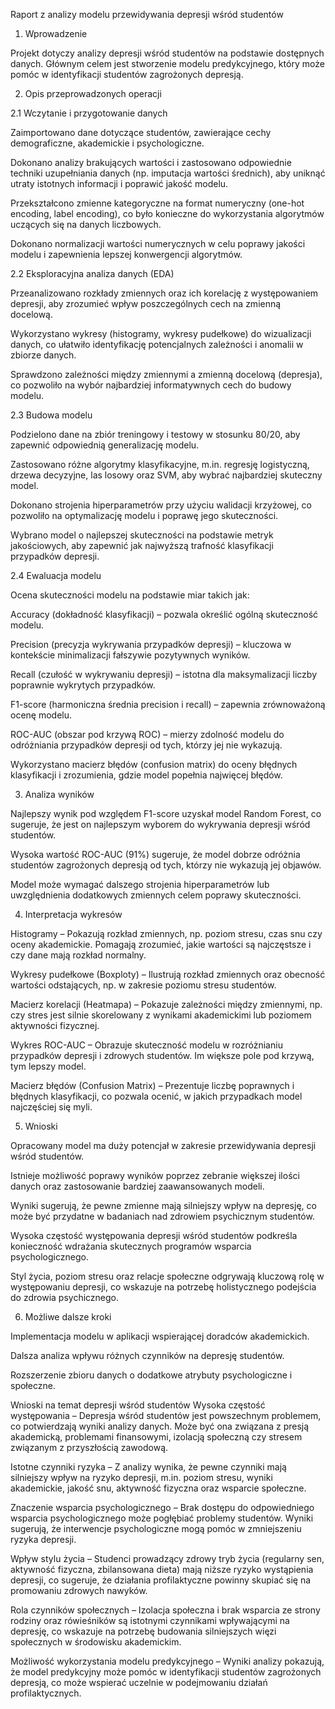 Raport z analizy modelu przewidywania depresji wśród studentów

1. Wprowadzenie

Projekt dotyczy analizy depresji wśród studentów na podstawie dostępnych danych. Głównym celem jest stworzenie modelu predykcyjnego, który może pomóc w identyfikacji studentów zagrożonych depresją.

2. Opis przeprowadzonych operacji

2.1 Wczytanie i przygotowanie danych

Zaimportowano dane dotyczące studentów, zawierające cechy demograficzne, akademickie i psychologiczne.

Dokonano analizy brakujących wartości i zastosowano odpowiednie techniki uzupełniania danych (np. imputacja wartości średnich), aby uniknąć utraty istotnych informacji i poprawić jakość modelu.

Przekształcono zmienne kategoryczne na format numeryczny (one-hot encoding, label encoding), co było konieczne do wykorzystania algorytmów uczących się na danych liczbowych.

Dokonano normalizacji wartości numerycznych w celu poprawy jakości modelu i zapewnienia lepszej konwergencji algorytmów.

2.2 Eksploracyjna analiza danych (EDA)

Przeanalizowano rozkłady zmiennych oraz ich korelację z występowaniem depresji, aby zrozumieć wpływ poszczególnych cech na zmienną docelową.

Wykorzystano wykresy (histogramy, wykresy pudełkowe) do wizualizacji danych, co ułatwiło identyfikację potencjalnych zależności i anomalii w zbiorze danych.

Sprawdzono zależności między zmiennymi a zmienną docelową (depresja), co pozwoliło na wybór najbardziej informatywnych cech do budowy modelu.

2.3 Budowa modelu

Podzielono dane na zbiór treningowy i testowy w stosunku 80/20, aby zapewnić odpowiednią generalizację modelu.

Zastosowano różne algorytmy klasyfikacyjne, m.in. regresję logistyczną, drzewa decyzyjne, las losowy oraz SVM, aby wybrać najbardziej skuteczny model.

Dokonano strojenia hiperparametrów przy użyciu walidacji krzyżowej, co pozwoliło na optymalizację modelu i poprawę jego skuteczności.

Wybrano model o najlepszej skuteczności na podstawie metryk jakościowych, aby zapewnić jak najwyższą trafność klasyfikacji przypadków depresji.

2.4 Ewaluacja modelu

Ocena skuteczności modelu na podstawie miar takich jak:

Accuracy (dokładność klasyfikacji) – pozwala określić ogólną skuteczność modelu.

Precision (precyzja wykrywania przypadków depresji) – kluczowa w kontekście minimalizacji fałszywie pozytywnych wyników.

Recall (czułość w wykrywaniu depresji) – istotna dla maksymalizacji liczby poprawnie wykrytych przypadków.

F1-score (harmoniczna średnia precision i recall) – zapewnia zrównoważoną ocenę modelu.

ROC-AUC (obszar pod krzywą ROC) – mierzy zdolność modelu do odróżniania przypadków depresji od tych, którzy jej nie wykazują.

Wykorzystano macierz błędów (confusion matrix) do oceny błędnych klasyfikacji i zrozumienia, gdzie model popełnia najwięcej błędów.

3. Analiza wyników



Najlepszy wynik pod względem F1-score uzyskał model Random Forest, co sugeruje, że jest on najlepszym wyborem do wykrywania depresji wśród studentów.

Wysoka wartość ROC-AUC (91%) sugeruje, że model dobrze odróżnia studentów zagrożonych depresją od tych, którzy nie wykazują jej objawów.

Model może wymagać dalszego strojenia hiperparametrów lub uwzględnienia dodatkowych zmiennych celem poprawy skuteczności.

4. Interpretacja wykresów

Histogramy – Pokazują rozkład zmiennych, np. poziom stresu, czas snu czy oceny akademickie. Pomagają zrozumieć, jakie wartości są najczęstsze i czy dane mają rozkład normalny.

Wykresy pudełkowe (Boxploty) – Ilustrują rozkład zmiennych oraz obecność wartości odstających, np. w zakresie poziomu stresu studentów.

Macierz korelacji (Heatmapa) – Pokazuje zależności między zmiennymi, np. czy stres jest silnie skorelowany z wynikami akademickimi lub poziomem aktywności fizycznej.

Wykres ROC-AUC – Obrazuje skuteczność modelu w rozróżnianiu przypadków depresji i zdrowych studentów. Im większe pole pod krzywą, tym lepszy model.

Macierz błędów (Confusion Matrix) – Prezentuje liczbę poprawnych i błędnych klasyfikacji, co pozwala ocenić, w jakich przypadkach model najczęściej się myli.

5. Wnioski

Opracowany model ma duży potencjał w zakresie przewidywania depresji wśród studentów.

Istnieje możliwość poprawy wyników poprzez zebranie większej ilości danych oraz zastosowanie bardziej zaawansowanych modeli.

Wyniki sugerują, że pewne zmienne mają silniejszy wpływ na depresję, co może być przydatne w badaniach nad zdrowiem psychicznym studentów.

Wysoka częstość występowania depresji wśród studentów podkreśla konieczność wdrażania skutecznych programów wsparcia psychologicznego.

Styl życia, poziom stresu oraz relacje społeczne odgrywają kluczową rolę w występowaniu depresji, co wskazuje na potrzebę holistycznego podejścia do zdrowia psychicznego.

6. Możliwe dalsze kroki

Implementacja modelu w aplikacji wspierającej doradców akademickich.

Dalsza analiza wpływu różnych czynników na depresję studentów.

Rozszerzenie zbioru danych o dodatkowe atrybuty psychologiczne i społeczne.





Wnioski na temat depresji wśród studentów
Wysoka częstość występowania – Depresja wśród studentów jest powszechnym problemem, co potwierdzają wyniki analizy danych. Może być ona związana z presją akademicką, problemami finansowymi, izolacją społeczną czy stresem związanym z przyszłością zawodową.

Istotne czynniki ryzyka – Z analizy wynika, że pewne czynniki mają silniejszy wpływ na ryzyko depresji, m.in. poziom stresu, wyniki akademickie, jakość snu, aktywność fizyczna oraz wsparcie społeczne.

Znaczenie wsparcia psychologicznego – Brak dostępu do odpowiedniego wsparcia psychologicznego może pogłębiać problemy studentów. Wyniki sugerują, że interwencje psychologiczne mogą pomóc w zmniejszeniu ryzyka depresji.

Wpływ stylu życia – Studenci prowadzący zdrowy tryb życia (regularny sen, aktywność fizyczna, zbilansowana dieta) mają niższe ryzyko wystąpienia depresji, co sugeruje, że działania profilaktyczne powinny skupiać się na promowaniu zdrowych nawyków.

Rola czynników społecznych – Izolacja społeczna i brak wsparcia ze strony rodziny oraz rówieśników są istotnymi czynnikami wpływającymi na depresję, co wskazuje na potrzebę budowania silniejszych więzi społecznych w środowisku akademickim.

Możliwość wykorzystania modelu predykcyjnego – Wyniki analizy pokazują, że model predykcyjny może pomóc w identyfikacji studentów zagrożonych depresją, co może wspierać uczelnie w podejmowaniu działań profilaktycznych.
